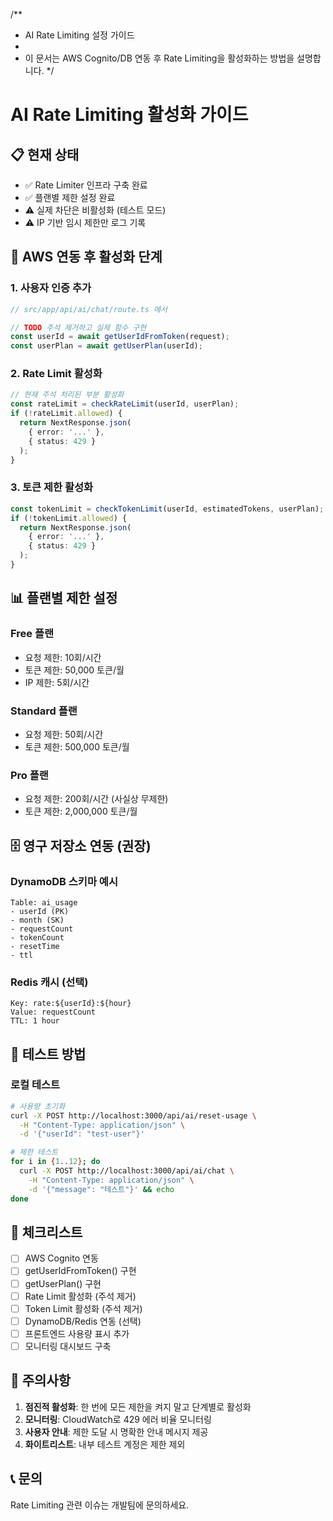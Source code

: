 /**
 * AI Rate Limiting 설정 가이드
 * 
 * 이 문서는 AWS Cognito/DB 연동 후 Rate Limiting을 활성화하는 방법을 설명합니다.
 */

# AI Rate Limiting 활성화 가이드

## 📋 현재 상태
- ✅ Rate Limiter 인프라 구축 완료
- ✅ 플랜별 제한 설정 완료
- ⚠️ 실제 차단은 비활성화 (테스트 모드)
- ⚠️ IP 기반 임시 제한만 로그 기록

## 🔧 AWS 연동 후 활성화 단계

### 1. 사용자 인증 추가
```typescript
// src/app/api/ai/chat/route.ts 에서

// TODO 주석 제거하고 실제 함수 구현
const userId = await getUserIdFromToken(request);
const userPlan = await getUserPlan(userId);
```

### 2. Rate Limit 활성화
```typescript
// 현재 주석 처리된 부분 활성화
const rateLimit = checkRateLimit(userId, userPlan);
if (!rateLimit.allowed) {
  return NextResponse.json(
    { error: '...' },
    { status: 429 }
  );
}
```

### 3. 토큰 제한 활성화
```typescript
const tokenLimit = checkTokenLimit(userId, estimatedTokens, userPlan);
if (!tokenLimit.allowed) {
  return NextResponse.json(
    { error: '...' },
    { status: 429 }
  );
}
```

## 📊 플랜별 제한 설정

### Free 플랜
- 요청 제한: 10회/시간
- 토큰 제한: 50,000 토큰/월
- IP 제한: 5회/시간

### Standard 플랜
- 요청 제한: 50회/시간
- 토큰 제한: 500,000 토큰/월

### Pro 플랜
- 요청 제한: 200회/시간 (사실상 무제한)
- 토큰 제한: 2,000,000 토큰/월

## 🗄️ 영구 저장소 연동 (권장)

### DynamoDB 스키마 예시
```
Table: ai_usage
- userId (PK)
- month (SK)
- requestCount
- tokenCount
- resetTime
- ttl
```

### Redis 캐시 (선택)
```
Key: rate:${userId}:${hour}
Value: requestCount
TTL: 1 hour
```

## 🧪 테스트 방법

### 로컬 테스트
```bash
# 사용량 초기화
curl -X POST http://localhost:3000/api/ai/reset-usage \
  -H "Content-Type: application/json" \
  -d '{"userId": "test-user"}'

# 제한 테스트
for i in {1..12}; do
  curl -X POST http://localhost:3000/api/ai/chat \
    -H "Content-Type: application/json" \
    -d '{"message": "테스트"}' && echo
done
```

## 📝 체크리스트

- [ ] AWS Cognito 연동
- [ ] getUserIdFromToken() 구현
- [ ] getUserPlan() 구현
- [ ] Rate Limit 활성화 (주석 제거)
- [ ] Token Limit 활성화 (주석 제거)
- [ ] DynamoDB/Redis 연동 (선택)
- [ ] 프론트엔드 사용량 표시 추가
- [ ] 모니터링 대시보드 구축

## 🚨 주의사항

1. **점진적 활성화**: 한 번에 모든 제한을 켜지 말고 단계별로 활성화
2. **모니터링**: CloudWatch로 429 에러 비율 모니터링
3. **사용자 안내**: 제한 도달 시 명확한 안내 메시지 제공
4. **화이트리스트**: 내부 테스트 계정은 제한 제외

## 📞 문의
Rate Limiting 관련 이슈는 개발팀에 문의하세요.
